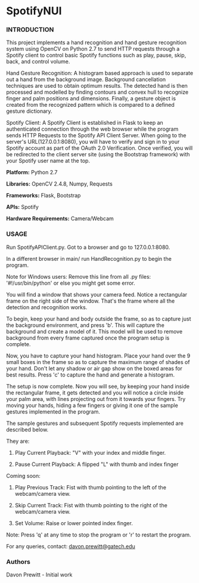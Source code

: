 # SpotifyNUI


### INTRODUCTION

This project implements a hand recognition and hand gesture recognition system using OpenCV on Python 2.7 to send HTTP requests through a Spotify client to control basic Spotify functions such as play, pause, skip, back, and control volume.

 Hand Gesture Recognition:
 A histogram based approach is used to separate out a hand from the background image. Background cancellation techniques are used to obtain optimum results. The detected hand is then processed and modelled by finding contours and convex hull to recognize finger and palm positions and dimensions. Finally, a gesture object is created from the recognized pattern which is compared to a defined gesture dictionary.

 Spotify Client:
 A Spotify Client is established in Flask to keep an authenticated connection through the web browser while the program sends HTTP Requests to the Spotify API Client Server. When going to the server's URL(127.0.0.1:8080), you will have to verify and sign in to your Spotify account as part of the OAuth 2.0 Verification. Once verified, you will be redirected to the client server site (using the Bootstrap framework) with your Spotify user name at the top.



**Platform:** Python 2.7

**Libraries:** OpenCV 2.4.8, Numpy, Requests

**Frameworks:** Flask, Bootstrap

**APIs:** Spotify

**Hardware Requirements:** Camera/Webcam


### USAGE

Run SpotifyAPIClient.py. Got to a browser and go to 127.0.0.1:8080.

In a different browser in main/ run HandRecognition.py to begin the program.

Note for Windows users: Remove this line from all .py files: '#!/usr/bin/python' or else you might get some error.


You will find a window that shows your camera feed. Notice a rectangular frame on the right side of the window. That's the frame where all the detection and recognition works.

To begin, keep your hand and body outside the frame, so as to capture just the background environment, and press 'b'. This will capture the background and create a model of it. This model will be used to remove background from every frame captured once the program setup is complete.

Now, you have to capture your hand histogram. Place your hand over the 9 small boxes in the frame so as to capture the maximum range of shades of your hand. Don't let any shadow or air gap show on the boxed areas for best results. Press 'c' to capture the hand and generate a histogram.

The setup is now complete. Now you will see, by keeping your hand inside the rectangular frame, it gets detected and you will notice a circle inside your palm area, with lines projecting out from it towards your fingers. Try moving your hands, hiding a few fingers or giving it one of the sample gestures implemented in the program.

The sample gestures and subsequent Spotify requests implemented are described below.

They are:

1. Play Current Playback:
"V" with your index and middle finger. 

2. Pause Current Playback:
A flipped "L" with thumb and index finger

Coming soon:

1. Play Previous Track:
Fist with thumb pointing to the left of the webcam/camera view.

2. Skip Current Track:
Fist with thumb pointing to the right of the webcam/camera view.

3. Set Volume:
Raise or lower pointed index finger.


Note: Press 'q' at any time to stop the program or 'r' to restart the program.

For any queries, contact: davon.prewitt@gatech.edu

### Authors
 Davon Prewitt - Initial work